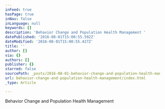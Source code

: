 ```yaml
---
inFeed: true
hasPage: true
inNav: false
inLanguage: null
keywords: []
description: 'Behavior Change and Population Health Management '
datePublished: '2016-08-01T15:00:55.592Z'
dateModified: '2016-08-01T15:00:55.427Z'
title: ''
author: []
via: {}
authors: []
publisher: {}
starred: false
sourcePath: _posts/2016-08-01-behavior-change-and-population-health-management.md
url: behavior-change-and-population-health-management/index.html
_type: Article

---
```

Behavior Change and Population Health Management